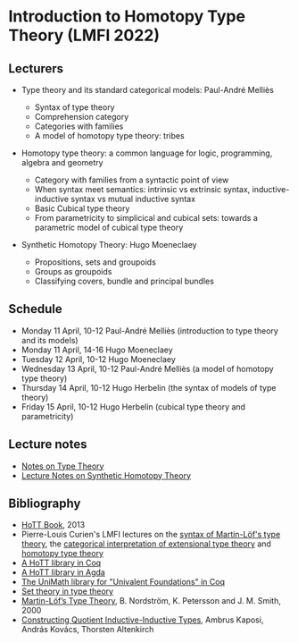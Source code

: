 # Introduction to Homotopy Type Theory (LMFI 2022)

<h2>Lecturers</h2>

- Type theory and its standard categorical models: Paul-André Melliès
  - Syntax of type theory
  - Comprehension category
  - Categories with families
  - A model of homotopy type theory: tribes

- Homotopy type theory: a common language for logic, programming, algebra and geometry
  - Category with families from a syntactic point of view
  - When syntax meet semantics: intrinsic vs extrinsic syntax, inductive-inductive syntax vs mutual inductive syntax
  - Basic Cubical type theory
  - From parametricity to simplicical and cubical sets: towards a parametric model of cubical type theory

- Synthetic Homotopy Theory: Hugo Moeneclaey
  - Propositions, sets and groupoids
  - Groups as groupoids
  - Classifying covers, bundle and principal bundles

<h2>Schedule</h2>

- Monday 11 April, 10-12 Paul-André Melliès (introduction to type theory and its models)
- Monday 11 April, 14-16 Hugo Moeneclaey
- Tuesday 12 April, 10-12 Hugo Moeneclaey
- Wednesday 13 April, 10-12 Paul-André Melliès (a model of homotopy type theory)
- Thursday 14 April, 10-12 Hugo Herbelin (the syntax of models of type theory)
- Friday 15 April, 10-12 Hugo Herbelin (cubical type theory and parametricity)

<h2>Lecture notes</h2>

<ul>                                                                                                                                                                 <li> <a charset="UTF-8" href="https://github.com/herbelin/LMFI-HoTT/blob/master/Lecture_notes/ITT.pdf">
Notes on Type Theory
</a></li>

<li> <a charset="UTF-8" href="https://github.com/herbelin/LMFI-HoTT/blob/master/Synthetic_Homotopy_Theory/Lecture_notes/Lecture_notes.pdf">
Lecture Notes on Synthetic Homotopy Theory
</a></li>
</ul>

<h2>Bibliography</h2>
<ul>

<li><a href="https://homotopytypetheory.org/book/">HoTT Book</a>, 2013</li>

<li>Pierre-Louis Curien's LMFI lectures on the <a href="https://curien.galene.org/notes/CoursA.pdf">syntax of Martin-Löf's type theory</a>, the <a href="https://curien.galene.org/notes/CoursB.pdf">categorical interpretation of extensional type theory</a> and <a href="https://curien.galene.org/notes/CoursC.pdf">homotopy type theory</a></li>
<li><a href="https://github.com/HoTT/HoTT">A HoTT library in Coq</a></li>

<li><a href="https://github.com/HoTT/HoTT-Agda">A HoTT library in Agda</a></li>

<li><a href="https://github.com/UniMath/UniMath">The UniMath library for "Univalent Foundations" in Coq</a></li>

<li><a href="https://github.com/barras/cic-model">Set theory in type theory</a></li>

<li><a href="http://www.cse.chalmers.se/~bengt/papers/hlcs.pdf">Martin-Löf’s Type Theory</a>,
B. Nordström, K. Petersson and J. M. Smith, 2000</li>

<li><a href="https://akaposi.github.io/finitaryqiit.pdf">Constructing Quotient Inductive-Inductive Types</a>,
Ambrus Kaposi, András Kovács, Thorsten Altenkirch</li>

</ul>
